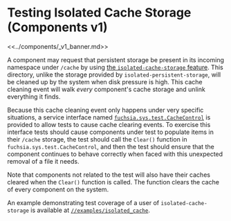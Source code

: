 # Testing Isolated Cache Storage (Components v1)

<<../components/_v1_banner.md>>

A component may request that persistent storage be present in its incoming
namespace under `/cache` by using [the `isolated-cache-storage`
feature][cache-feature]. This directory, unlike the storage provided by
`isolated-persistent-storage`, will be cleaned up by the system when disk
pressure is high. This cache cleaning event will walk _every_ component's cache
storage and unlink everything it finds.

Because this cache cleaning event only happens under very specific situations, a
service interface named [`fuchsia.sys.test.CacheControl`][cache-control] is
provided to allow tests to cause cache clearing events. To exercise this
interface tests should cause components under test to populate items in their
`/cache` storage, the test should call the `Clear()` function in
`fuchsia.sys.test.CacheControl`, and then the test should ensure that the
component continues to behave correctly when faced with this unexpected removal
of a file it needs.

Note that components not related to the test will also have their caches cleared
when the `Clear()` function is called. The function clears the cache of every
component on the system.

An example demonstrating test coverage of a user of `isolated-cache-storage` is
available at [`//examples/isolated_cache`][cache-example].

[cache-feature]: /docs/concepts/components/v1/component_manifests.md#sandbox
[cache-example]: /examples/isolated_cache
[cache-control]: /sdk/fidl/fuchsia.sys.test/cache.fidl
